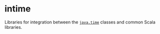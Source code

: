 # intime

Libraries for integration between the [`java.time`](https://docs.oracle.com/javase/8/docs/api/java/time/package-summary.html) 
classes and common Scala libraries.
